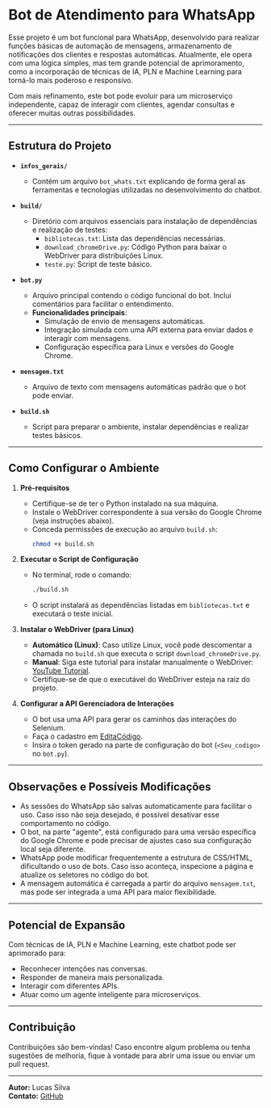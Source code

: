 # Bot de Atendimento para WhatsApp

Esse projeto é um bot funcional para WhatsApp, desenvolvido para realizar funções básicas de automação de mensagens, armazenamento de notificações dos clientes e respostas automáticas. Atualmente, ele opera com uma lógica simples, mas tem grande potencial de aprimoramento, como a incorporação de técnicas de IA, PLN e Machine Learning para torná-lo mais poderoso e responsivo.

Com mais refinamento, este bot pode evoluir para um microserviço independente, capaz de interagir com clientes, agendar consultas e oferecer muitas outras possibilidades.

---

## **Estrutura do Projeto**

- **`infos_gerais/`**
  - Contém um arquivo `bot_whats.txt` explicando de forma geral as ferramentas e tecnologias utilizadas no desenvolvimento do chatbot.

- **`build/`**
  - Diretório com arquivos essenciais para instalação de dependências e realização de testes:
    - `bibliotecas.txt`: Lista das dependências necessárias.
    - `download_chromeDrive.py`: Código Python para baixar o WebDriver para distribuições Linux.
    - `teste.py`: Script de teste básico.

- **`bot.py`**
  - Arquivo principal contendo o código funcional do bot. Inclui comentários para facilitar o entendimento. 
  - **Funcionalidades principais**:
    - Simulação de envio de mensagens automáticas.
    - Integração simulada com uma API externa para enviar dados e interagir com mensagens.
    - Configuração específica para Linux e versões do Google Chrome.

- **`mensagem.txt`**
  - Arquivo de texto com mensagens automáticas padrão que o bot pode enviar.

- **`build.sh`**
  - Script para preparar o ambiente, instalar dependências e realizar testes básicos.

---

## **Como Configurar o Ambiente**

1. **Pré-requisitos**
   - Certifique-se de ter o Python instalado na sua máquina.
   - Instale o WebDriver correspondente à sua versão do Google Chrome (veja instruções abaixo).
   - Conceda permissões de execução ao arquivo `build.sh`:
     ```bash
     chmod +x build.sh
     ```

2. **Executar o Script de Configuração**
   - No terminal, rode o comando:
     ```bash
     ./build.sh
     ```
   - O script instalará as dependências listadas em `bibliotecas.txt` e executará o teste inicial.

3. **Instalar o WebDriver (para Linux)**
   - **Automático (Linux)**: Caso utilize Linux, você pode descomentar a chamada no `build.sh` que executa o script `download_chromeDrive.py`.
   - **Manual**: Siga este tutorial para instalar manualmente o WebDriver: [YouTube Tutorial](https://www.youtube.com/watch?v=FT0cWOUkCzI).
   - Certifique-se de que o executável do WebDriver esteja na raiz do projeto.

4. **Configurar a API Gerenciadora de Interações**
   - O bot usa uma API para gerar os caminhos das interações do Selenium. 
   - Faça o cadastro em [EditaCódigo](https://editacodigo.com.br/login.php).
   - Insira o token gerado na parte de configuração do bot (`<Seu_codigo>` no `bot.py`).

---

## **Observações e Possíveis Modificações**

- As sessões do WhatsApp são salvas automaticamente para facilitar o uso. Caso isso não seja desejado, é possível desativar esse comportamento no código.
- O bot, na parte "agente", está configurado para uma versão específica do Google Chrome e pode precisar de ajustes caso sua configuração local seja diferente.
- WhatsApp pode modificar frequentemente a estrutura de CSS/HTML, dificultando o uso de bots. Caso isso aconteça, inspecione a página e atualize os seletores no código do bot.
- A mensagem automática é carregada a partir do arquivo `mensagem.txt`, mas pode ser integrada a uma API para maior flexibilidade.

---

## **Potencial de Expansão**
Com técnicas de IA, PLN e Machine Learning, este chatbot pode ser aprimorado para:
- Reconhecer intenções nas conversas.
- Responder de maneira mais personalizada.
- Interagir com diferentes APIs.
- Atuar como um agente inteligente para microserviços.

---

## **Contribuição**
Contribuições são bem-vindas! Caso encontre algum problema ou tenha sugestões de melhoria, fique à vontade para abrir uma issue ou enviar um pull request.

---

**Autor:** Lucas Silva  
**Contato:** [GitHub](https://github.com/lucaslimasilvafoligem)
